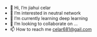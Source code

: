- 👋 Hi, I’m jiahui celar 
- 👀 I’m interested in neutral network
- 🌱 I’m currently learning deep learning
- 💞️ I’m looking to collaborate on ...
- 📫 How to reach me celar681@gail.com

<!---
celar681/celar681 is a ✨ special ✨ repository because its `README.md` (this file) appears on your GitHub profile.
You can click the Preview link to take a look at your changes.
--->
